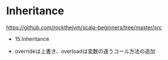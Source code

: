 # Inheritance

https://github.com/rockthejvm/scala-beginners/tree/master/src

* 15.Inheritance

* overrideは上書き、overloadは変数の違うコール方法の追加
